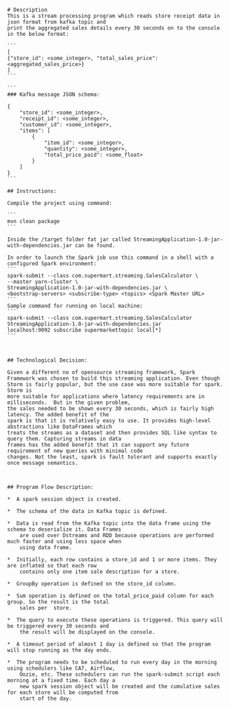    # Description
    This is a stream processing program which reads store receipt data in json format from kafka topic and
    print the aggregated sales details every 30 seconds on to the console in the below format:

    ```
    [
    {"store_id": <some_integer>, "total_sales_price": <aggregated_sales_price>}
    ]
    ```

    ```
    ### Kafka message JSON schema:

    {
        "store_id": <some_integer>,
        "receipt_id": <some_integer>,
        "customer_id": <some_integer>,
        "items": [
            {
                "item_id": <some_integer>,
                "quantity": <some_integer>,
                "total_price_paid": <some_float>
            }
        ]
    }
    ```

    ## Instructions:

    Compile the project using command:

    ```
    mvn clean package
    ```

    Inside the /target folder fat jar called StreamingApplication-1.0-jar-with-dependencies.jar can be found.

    In order to launch the Spark job use this command in a shell with a configured Spark environment:
    ```
    spark-submit --class com.supermart.streaming.SalesCalculator \
    --master yarn-cluster \
    StreamingApplication-1.0-jar-with-dependencies.jar \
    <bootstrap-servers> <subscribe-type> <topics> <Spark Master URL>
    ```
    Sample command for running on local machine:
    ```
    spark-submit --class com.supermart.streaming.SalesCalculator
    StreamingApplication-1.0-jar-with-dependencies.jar
    localhost:9092 subscribe supermarkettopic local[*]
    ```



    ## Technological Decision:

    Given a different no of opensource streaming framework, Spark Framework was chosen to build this streaming application. Even though Storm is fairly popular, but the use case was more suitable for spark. Storm is
    more suitable for applications where latency requirements are in milliseconds.  But in the given problem,
    the sales needed to be shown every 30 seconds, which is fairly high latency. The added benefit of the
    spark is that it is relatively easy to use. It provides high-level abstractions like DataFrames which
    treats the streams as a dataset and then provides SQL like syntax to query them. Capturing streams in data
    frames has the added benefit that it can support any future requirement of new queries with minimal code
    changes. Not the least, spark is fault tolerant and supports exactly once message semantics.



    ## Program Flow Description:

    *  A spark session object is created.

    *  The schema of the data in Kafka topic is defined.

    *  Data is read from the Kafka topic into the data frame using the schema to deserialize it. Data Frames
        are used over Dstreams and RDD because operations are performed much faster and using less space when
        using data frame.

    *  Initially, each row contains a store_id and 1 or more items. They are inflated so that each row
        contains only one item sale description for a store.

    *  GroupBy operation is defined on the store_id column.

    *  Sum operation is defined on the total_price_paid column for each group. So the result is the total    
        sales per  store.

    *  The query to execute these operations is triggered. This query will be triggered every 30 seconds and
        the result will be displayed on the console.

    *  A timeout period of almost 1 day is defined so that the program will stop running as the day ends.

    *  The program needs to be scheduled to run every day in the morning using schedulers like CA7, Airflow,
        Oozie, etc. These schedulers can run the spark-submit script each morning at a fixed time. Each day a
        new spark session object will be created and the cumulative sales for each store will be computed from
        start of the day.
